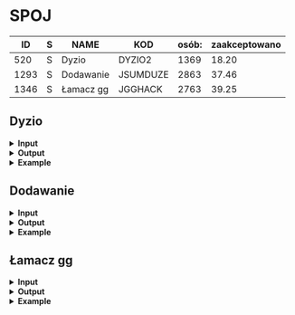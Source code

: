 # SPOJ

| ID   | S | NAME          | KOD      | osób: | zaakceptowano |
|------|---|---------------|----------|------|--------------|
| 520  | S | Dyzio         | DYZIO2   | 1369 | 18.20        |
| 1293 | S | Dodawanie     | JSUMDUZE | 2863 | 37.46        | 
| 1346 | S | Łamacz gg     | JGGHACK  | 2763 | 39.25        | 


## Dyzio

<details>
<summary><strong>Input</strong></summary>
Dane podawane są na standardowe wejście. W pierwszym wierszu podana jest liczba N (1 <= N <= 20,000) zestawów danych. Dalej podawane są zestawy danych zgodnie z poniższym opisem:

<details>
<summary><strong>Jeden zestaw danych</strong></summary>
W pierwszym i jedynym wierszu zestawu danych znajdują się dwie liczby a i b (2 <= a <= b <= 1,000,000), oddzielone pojedynczą spacją, oznaczające odpowiednio początek i koniec przedziału domkniętego, dla którego program będzie wyznaczał ilość liczb pierwszych.

</details>
</details>
<details>
<summary><strong>Output</strong></summary>
Wyniki programu powinny być wypisywane na standardowe wyjście. W kolejnych wierszach należy podać odpowiedzi obliczone dla kolejnych zestawów danych. Wynikiem dla jednego zestawu jest liczba liczb pierwszych znajdujących się w przedziale domkniętym [a, b].

</details>
</details>

<details>
  <summary><strong>Example</strong></summary>
  
  | Input | Output |
|----------------|-------|
| 2              |       |
| 6 19           |  5    |
| 12 50          |  10   |

</details>


## Dodawanie

<details>
<summary><b>Input</b></summary>
Na wejściu w pierwszej linii zostaje podana liczba naturalna t, t nalezy do przedzialu 1..100, będącą ilością par liczb naturalnych, które należy dodać. W kolejnych wierszach t podane zostaną dwie liczby naturalne o maksymalnie 1000 cyfr, liczby oddzielone są spacją.

</details>
<details>
<summary><b>Output</b></summary>
Na wyjściu wydrukowana powinna być w każdym wierszu liczba naturalna, która jest wynikiem dodawania dwóch liczb naturalnych podanych na wejściu w odpowiednim wierszu.

</details>
<details>
<summary><strong>Example</strong></summary>
  
| Input                                 | Output            |
|---------------------------------------|-------------------|
| 3                                     |                   |
| 172 3498                             | 3670              |
| 123456789 987654321                   | 1111111110        |
| 1234567890123456789 12123343456567878909 | 13357911346691335698 |


</details>


## Łamacz gg

<details>
<summary><strong>Input</strong></summary>
Na wejściu podana jest pewna liczba danych testowych. Każdy zestaw znajduje się w osobnej linii i składa się z 20 wielkich liter (A-P) stanowiących zaszyfrowane hasło do konta Gadu-Gadu.

</details>
<details>
<summary><strong>Output</strong></summary>
Na wyjściu wypisz hasła w odkodowanej postaci.

</details>
<details>
<summary><strong>Example</strong></summary>
  
| Input                    | Output         |
|--------------------------|-----------------|
| BGCGDGEGFGGGHGIGJGKG     | abcdefghij     |
| LGBGEHBGDHEHCHPGGGBG     | katastrofa     |
| PGCGPGKHPGHHJGDHLGPG     | obozowisko     |

</details>
 



